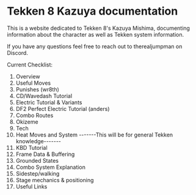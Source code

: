 # Tekken 8 Kazuya documentation

This is a website dedicated to Tekken 8's Kazuya Mishima, documenting
information about the character as well as Tekken system information.

If you have any questions feel free to reach out to therealjumpman
on Discord.

Current Checklist:

1. Overview
2. Useful Moves
3. Punishes (wr8th)
4. CD/Wavedash Tutorial
5. Electric Tutorial & Variants
6. DF2 Perfect Electric Tutorial (anders)
7. Combo Routes
8. Okizeme
9. Tech
10. Heat Moves and System
-------This will be for general Tekken knowledge-------
11. KBD Tutorial
12. Frame Data & Buffering
13. Grounded States
14. Combo System Explanation
15. Sidestep/walking
16. Stage mechanics & positioning
17. Useful Links
